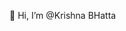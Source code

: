 👋 Hi, I’m @Krishna BHatta


<!---
Zaraki-sama/Zaraki-sama is a ✨ special ✨ repository because its `README.md` (this file) appears on your GitHub profile.
You can click the Preview link to take a look at your changes.
--->
